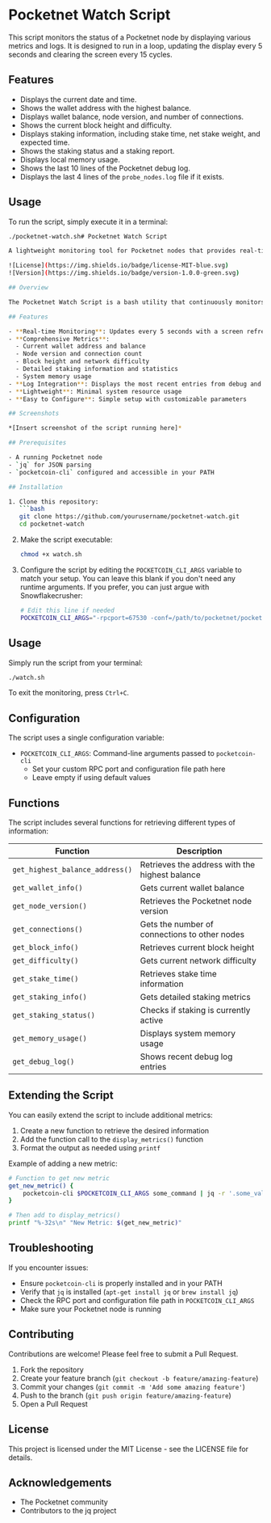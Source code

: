 # Pocketnet Watch Script

This script monitors the status of a Pocketnet node by displaying various metrics and logs. It is designed to run in a loop, updating the display every 5 seconds and clearing the screen every 15 cycles.

## Features

- Displays the current date and time.
- Shows the wallet address with the highest balance.
- Displays wallet balance, node version, and number of connections.
- Shows the current block height and difficulty.
- Displays staking information, including stake time, net stake weight, and expected time.
- Shows the staking status and a staking report.
- Displays local memory usage.
- Shows the last 10 lines of the Pocketnet debug log.
- Displays the last 4 lines of the `probe_nodes.log` file if it exists.

## Usage

To run the script, simply execute it in a terminal:

```bash
./pocketnet-watch.sh# Pocketnet Watch Script

A lightweight monitoring tool for Pocketnet nodes that provides real-time metrics and logs in your terminal.

![License](https://img.shields.io/badge/license-MIT-blue.svg)
![Version](https://img.shields.io/badge/version-1.0.0-green.svg)

## Overview

The Pocketnet Watch Script is a bash utility that continuously monitors and displays essential information about your Pocketnet node. It provides a dashboard with metrics such as wallet balance, node connections, block information, staking status, and system memory usage - all updated in real-time.

## Features

- **Real-time Monitoring**: Updates every 5 seconds with a screen refresh every 15 cycles
- **Comprehensive Metrics**:
  - Current wallet address and balance
  - Node version and connection count
  - Block height and network difficulty
  - Detailed staking information and statistics
  - System memory usage
- **Log Integration**: Displays the most recent entries from debug and probe logs
- **Lightweight**: Minimal system resource usage
- **Easy to Configure**: Simple setup with customizable parameters

## Screenshots

*[Insert screenshot of the script running here]*

## Prerequisites

- A running Pocketnet node
- `jq` for JSON parsing
- `pocketcoin-cli` configured and accessible in your PATH

## Installation

1. Clone this repository:
   ```bash
   git clone https://github.com/yourusername/pocketnet-watch.git
   cd pocketnet-watch
   ```

2. Make the script executable:
   ```bash
   chmod +x watch.sh
   ```

3. Configure the script by editing the `POCKETCOIN_CLI_ARGS` variable to match your setup.  You can leave this blank if you don't need any runtime arguments.  If you prefer, you can just argue with Snowflakecrusher:
   ```bash
   # Edit this line if needed
   POCKETCOIN_CLI_ARGS="-rpcport=67530 -conf=/path/to/pocketnet/pocketcoin.conf"
   ```

## Usage

Simply run the script from your terminal:

```bash
./watch.sh
```

To exit the monitoring, press `Ctrl+C`.

## Configuration

The script uses a single configuration variable:

- `POCKETCOIN_CLI_ARGS`: Command-line arguments passed to `pocketcoin-cli`
  - Set your custom RPC port and configuration file path here
  - Leave empty if using default values

## Functions

The script includes several functions for retrieving different types of information:

| Function | Description |
|----------|-------------|
| `get_highest_balance_address()` | Retrieves the address with the highest balance |
| `get_wallet_info()` | Gets current wallet balance |
| `get_node_version()` | Retrieves the Pocketnet node version |
| `get_connections()` | Gets the number of connections to other nodes |
| `get_block_info()` | Retrieves current block height |
| `get_difficulty()` | Gets current network difficulty |
| `get_stake_time()` | Retrieves stake time information |
| `get_staking_info()` | Gets detailed staking metrics |
| `get_staking_status()` | Checks if staking is currently active |
| `get_memory_usage()` | Displays system memory usage |
| `get_debug_log()` | Shows recent debug log entries |

## Extending the Script

You can easily extend the script to include additional metrics:

1. Create a new function to retrieve the desired information
2. Add the function call to the `display_metrics()` function
3. Format the output as needed using `printf`

Example of adding a new metric:

```bash
# Function to get new metric
get_new_metric() {
    pocketcoin-cli $POCKETCOIN_CLI_ARGS some_command | jq -r '.some_value'
}

# Then add to display_metrics()
printf "%-32s\n" "New Metric: $(get_new_metric)"
```

## Troubleshooting

If you encounter issues:

- Ensure `pocketcoin-cli` is properly installed and in your PATH
- Verify that `jq` is installed (`apt-get install jq` or `brew install jq`)
- Check the RPC port and configuration file path in `POCKETCOIN_CLI_ARGS`
- Make sure your Pocketnet node is running

## Contributing

Contributions are welcome! Please feel free to submit a Pull Request.

1. Fork the repository
2. Create your feature branch (`git checkout -b feature/amazing-feature`)
3. Commit your changes (`git commit -m 'Add some amazing feature'`)
4. Push to the branch (`git push origin feature/amazing-feature`)
5. Open a Pull Request

## License

This project is licensed under the MIT License - see the LICENSE file for details.

## Acknowledgements

- The Pocketnet community
- Contributors to the jq project